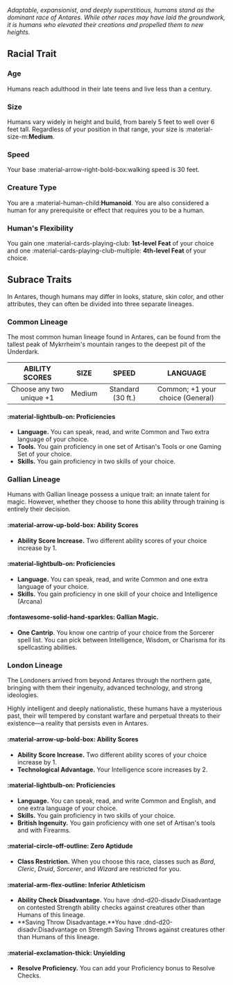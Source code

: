 *Adaptable, expansionist, and deeply superstitious, humans stand as the dominant race of Antares. While other races may have laid the groundwork, it is humans who elevated their creations and propelled them to new heights.*

## Racial Trait



### Age
Humans reach adulthood in their late teens and live less than a century.

### Size
Humans vary widely in height and build, from barely 5 feet to well over 6 feet tall. Regardless of your position in that range, your size is :material-size-m:**Medium**.

### Speed 
Your base :material-arrow-right-bold-box:walking speed is 30 feet.

### Creature Type
You are a :material-human-child:**Humanoid**. You are also considered a human for any prerequisite or effect that requires you to be a human.

### **Human's Flexibility**

You gain one :material-cards-playing-club: **1st-level Feat** of your choice and one :material-cards-playing-club-multiple: **4th-level Feat** of your choice. 

## Subrace Traits

In Antares, though humans may differ in looks, stature, skin color, and other attributes, they can often be divided into three separate lineages.

### Common Lineage

The most common human lineage found in Antares, can be found from the tallest peak of Mykrrheim's mountain ranges to the deepest pit of the Underdark.

| **ABILITY SCORES** | **SIZE** | **SPEED** | **LANGUAGE** |
|:---:|:---:|:---:|:---:|
| Choose any two unique +1 | Medium | Standard (30 ft.) | Common; +1 your choice (General) |

#### :material-lightbulb-on: Proficiencies

- **Language.** You can speak, read, and write Common and Two extra language of your choice.
- **Tools.** You gain proficiency in one set of Artisan's Tools or one Gaming Set of your choice.
- **Skills.** You gain proficiency in two skills of your choice.

### Gallian Lineage

Humans with Gallian lineage possess a unique trait: an innate talent for magic. However, whether they choose to hone this ability through training is entirely their decision.

#### :material-arrow-up-bold-box: Ability Scores

- **Ability Score Increase.** Two different ability scores of your choice increase by 1.

#### :material-lightbulb-on: Proficiencies

- **Language.** You can speak, read, and write Common and one extra language of your choice.
- **Skills.** You gain proficiency in one skill of your choice and Intelligence (Arcana)

#### :fontawesome-solid-hand-sparkles: **Gallian Magic.** 

- **One Cantrip**. You know one cantrip of your choice from the Sorcerer spell list. You can pick between Intelligence, Wisdom, or Charisma for its spellcasting abilities.

### London Lineage

The Londoners arrived from beyond Antares through the northern gate, bringing with them their ingenuity, advanced technology, and strong ideologies. 

Highly intelligent and deeply nationalistic, these humans have a mysterious past, their will tempered by constant warfare and perpetual threats to their existence—a reality that persists even in Antares.

#### :material-arrow-up-bold-box: Ability Scores

- **Ability Score Increase.** Two different ability scores of your choice increase by 1.
- **Technological Advantage.** Your Intelligence score increases by 2. 

#### :material-lightbulb-on: Proficiencies

- **Language.** You can speak, read, and write Common and English, and one extra language of your choice.
- **Skills.** You gain proficiency in two skills of your choice.
- **British Ingenuity.** You gain proficiency with one set of Artisan's tools and with Firearms.

#### :material-circle-off-outline: Zero Aptidude

- **Class Restriction.** When you choose this race, classes such as *Bard*, *Cleric*, *Druid*, *Sorcerer*, and *Wizard* are restricted for you.

#### :material-arm-flex-outline: Inferior Athleticism

- **Ability Check Disadvantage.** You have :dnd-d20-disadv:Disadvantage on contested Strength ability checks against creatures other than Humans of this lineage.
- **Saving Throw Disadvantage.**You have :dnd-d20-disadv:Disadvantage on Strength Saving Throws against creatures other than Humans of this lineage.

#### :material-exclamation-thick: Unyielding 

- **Resolve Proficiency.** You can add your Proficiency bonus to Resolve Checks.
